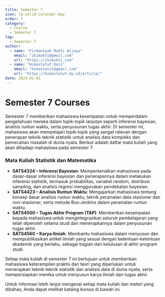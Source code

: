 ```yaml
--- 
title: Semester 7
icon: fa-solid:calendar-day
order: 7
category:
  - Course
  - Semester 7
tag:
  - Semester 7
author:
  - name: "Firmansyah Mukti Wijaya"
    email: "ikimukti@gmail.com"
    url: "https://ikimukti.com"
  - name: "Himastatut Docs"
    email: "himastatut@gmail.com"
    url: "https://himastatut.my.id/article/"
date: 2023-01-01
--- 
```


# Semester 7 Courses

Semester 7 memberikan mahasiswa kesempatan untuk memperdalam pengetahuan mereka dalam topik-topik lanjutan seperti inferensi bayesian, analisis runtun waktu, serta penyusunan tugas akhir. Di semester ini, mahasiswa akan mempelajari topik-topik yang sangat relevan dengan penerapan teknik-teknik statistik untuk analisis data kompleks dan pemecahan masalah di dunia nyata. Berikut adalah daftar mata kuliah yang akan dihadapi mahasiswa pada semester 7:

### Mata Kuliah Statistik dan Matematika
- **SATS4324 – Inferensi Bayesian**: Memperkenalkan mahasiswa pada dasar-dasar inferensi bayesian dan penerapannya dalam melakukan inferensi statistik, termasuk probabilitas, variabel random, distribusi sampling, dan analisis regresi menggunakan pendekatan bayesian.
- **SATS4423 – Analisis Runtun Waktu**: Mengajarkan mahasiswa tentang konsep dasar analisis runtun waktu, teknik peramalan data stasioner dan non-stasioner, serta metode Box-Jenkins dalam peramalan runtun waktu.
- **SATS4500 – Tugas Akhir Program (TAP)**: Memberikan kesempatan kepada mahasiswa untuk mengintegrasikan seluruh pembelajaran yang telah diperoleh selama studi dan menerapkannya dalam penyusunan tugas akhir.
- **SATS4560 – Karya Ilmiah**: Membantu mahasiswa dalam menyusun dan mempublikasikan artikel ilmiah yang sesuai dengan ketentuan-ketentuan akademik yang berlaku, sebagai bagian dari kelulusan di akhir program studi.

Setiap mata kuliah di semester 7 ini bertujuan untuk memberikan mahasiswa keterampilan praktis dan teori yang diperlukan untuk menerapkan teknik-teknik statistik dan analisis data di dunia nyata, serta mempersiapkan mereka untuk menyusun karya ilmiah dan tugas akhir.

Untuk informasi lebih lanjut mengenai setiap mata kuliah dan materi yang dibahas, Anda dapat melihat katalog kursus di bawah ini.

<Catalog />
